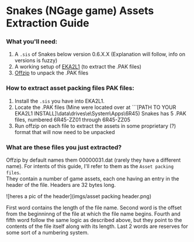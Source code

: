 # Snakes (NGage game) Assets Extraction Guide

### What you'll need:
1. A ```.sis``` of Snakes below version 0.6.X.X (Explanation will follow, info on versions is fuzzy)
2. A working setup of [EKA2L1](https://github.com/EKA2L1/EKA2L1) (to extract the .PAK files)
3. [Offzip](http://aluigi.altervista.org/search.php?src=offzip) to unpack the .PAK files

### How to extract asset packing files PAK files:
1. Install the ```.sis``` you have into EKA2L1.
2. Locate the .PAK files (Mine were located over at ```\[PATH TO YOUR EKA2L1 INSTALL\]\data\drives\e\System\Apps\6R45)
   Snakes has 5 .PAK files, numbered 6R45-ZZ01 through 6R45-ZZ05
3. Run offzip on each file to extract the assets in some proprietary (?) format that will now need to be unpacked

### What are these files you just extracted?
Offzip by default names them 00000031.dat (rarely they have a different name). For intents of this guide, I'll refer to them as the ```Asset packing files```.   
They contain a number of game assets, each one having an entry in the header of the file. Headers are 32 bytes long. 

![heres a pic of the header](imgs/asset packing header.png)

First word contains the length of the file name. Second word is the offset from the beginninng of the file at which the file name begins. Fourth and fifth word follow the same logic as described above, but they point to the contents of the file itself along with its length. Last 2 words are reserves for some sort of a numbering system.
